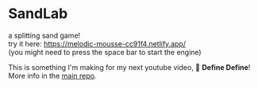 # SandLab
a splitting sand game!<br>
try it here: https://melodic-mousse-cc91f4.netlify.app/<br>
(you might need to press the space bar to start the engine)

This is something I'm making for my next youtube video, 📖 **Define Define**!<br>
More info in the [main repo](https://github.com/TodePond/MeanPond).
